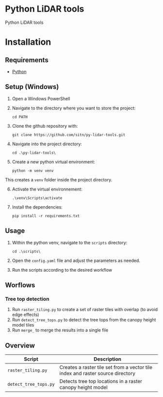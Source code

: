 # Python LiDAR tools

Python LiDAR tools

# Installation

## Requirements

- [Python](https://www.python.org/)

## Setup (Windows)

1. Open a Windows PowerShell
2. Navigate to the directory where you want to store the project:

   ```
   cd PATH
   ```

3. Clone the github repository with:

   ```
   git clone https://github.com/sitn/py-lidar-tools.git
   ```

4. Navigate into the project directory:

   ```
   cd .\py-lidar-tools\
   ```

5. Create a new python virtual environment:

   ```
   python -m venv venv
   ```

This creates a `venv` folder inside the project directory.

6. Activate the virtual environnement:

   ```
   .\venv\Scripts\activate
   ```

7. Install the dependencies:

   ```
   pip install -r requirements.txt
   ```

## Usage

1. Within the python venv, navigate to the `scripts` directory:

   ```
   cd .\scripts\
   ```

2. Open the `config.yaml` file and adjust the parameters as needed.

3. Run the scripts according to the desired workflow

## Worflows

### Tree top detection

1. Run `raster_tiling.py` to create a set of raster tiles with overlap (to avoid edge effects)
2. Run `detect_tree_tops.py` to detect the tree tops from the canopy height model tiles
3. Run `merge_` to merge the results into a single file

## Overview

| Script                | Description                                                                    |
| --------------------- | ------------------------------------------------------------------------------ |
| `raster_tiling.py`    | Creates a raster tile set from a vector tile index and raster source directory |
| `detect_tree_tops.py` | Detects tree top locations in a raster canopy height model                     |
